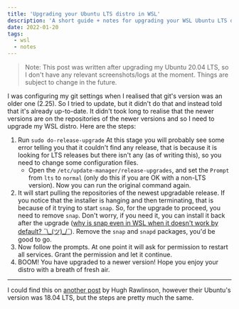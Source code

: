```yaml
---
title: 'Upgrading your Ubuntu LTS distro in WSL'
description: 'A short guide + notes for upgrading your WSL Ubuntu LTS distro'
date: 2022-01-20
tags:
  - wsl
  - notes
---
```


> Note: This post was written after upgrading my Ubuntu 20.04 LTS, so I don't
> have any relevant screenshots/logs at the moment. Things are subject to change
> in the future.

I was configuring my git settings when I realised that git's version was an
older one (2.25). So I tried to update, but it didn't do that and instead told
that it's already up-to-date. It didn't took long to realise that the newer
versions are on the repositories of the newer versions and so I need to upgrade
my WSL distro. Here are the steps:

1. Run `sudo do-release-upgrade`
   At this stage you will probably see some error
   telling you that it couldn't find any release, that is because it is looking
   for LTS releases but there isn't any (as of writing this), so you need to
   change some configuration files.
   - Open the `/etc/update-manager/release-upgrades`, and set the `Prompt` from
     `lts` to `normal` (only do this if you are OK with a non-LTS version). Now
     you can run the original command again.
2. It will start pulling the repositories of the newest upgradable release. If
   you notice that the installer is hanging and then terminating, that is
   because of it trying to start `snap`. So, for the upgrade to proceed, you
   need to remove `snap`. Don't worry, if you need it, you can install it back
   after the upgrade ([why is snap even in WSL when it doesn't work by default?
   ¯\\\_(ツ)\_/¯](https://discourse.ubuntu.com/t/using-snapd-in-wsl2/12113)).
   Remove the `snap` and `snapd` packages, you'd be good to go.
3. Now follow the prompts. At one point it will ask for permission to restart
   all services. Grant the permission and let it continue.
4. BOOM! You have upgraded to a newer version! Hope you enjoy your distro with a
   breath of fresh air.

---

I could find this on [another post](https://www.hughrawlinson.me/posts/2021/06/04/solved-do-release-upgrade-hangs-in-ubuntu-on-wsl) by Hugh Rawlinson, however their Ubuntu's version was 18.04 LTS, but the steps are pretty much the same.
